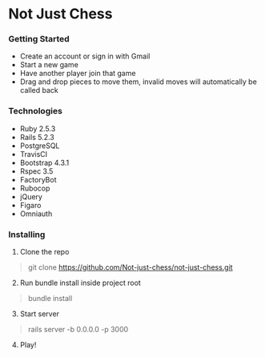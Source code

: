 # Not Just Chess

### Getting Started
* Create an account or sign in with Gmail
* Start a new game
* Have another player join that game
* Drag and drop pieces to move them, invalid moves will automatically be called back

### Technologies
* Ruby 2.5.3
* Rails 5.2.3
* PostgreSQL
* TravisCI
* Bootstrap 4.3.1
* Rspec 3.5
* FactoryBot
* Rubocop
* jQuery
* Figaro
* Omniauth

### Installing

1. Clone the repo
> git clone https://github.com/Not-just-chess/not-just-chess.git
2. Run bundle install inside project root
> bundle install
3. Start server
> rails server -b 0.0.0.0 -p 3000
4. Play!
